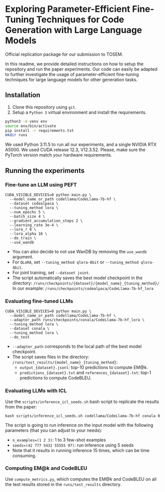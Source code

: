 
# Exploring Parameter-Efficient Fine-Tuning Techniques for Code Generation with Large Language Models
Official replication package for our submission to TOSEM.

In this readme, we provide detailed instructions on how to setup the repository and run the paper experiments. 
Our code can easily be adapted to further investigate the usage of parameter-efficient fine-tuning techniques for large language models for other generation tasks.

## Installation
1. Clone this repository using `git`.
2. Setup a  `Python 3`  virtual environment and install the requirements.
```sh
python3 -m venv env
source env/bin/activate
pip install -r requirements.txt
mkdir runs
```
We used Python 3.11.5 to run all our experiments, and a single NVIDIA RTX A5000. 
We used CUDA release 12.3, V12.3.52. Please, make sure the PyTorch version match your hardware requirements.

## Running the experiments

### Fine-tune an LLM using PEFT
```shell
CUDA_VISIBLE_DEVICES=0 python main.py \
  --model_name_or_path codellama/CodeLlama-7b-hf \
  --dataset codealpaca \
  --tuning_method lora \
  --num_epochs 5 \
  --batch_size 4 \
  --gradient_accumulation_steps 2 \
  --learning_rate 3e-4 \
  --lora_r 8 \
  --lora_alpha 16 \
  --do_train \
  --use_wandb
```

- You can also decide to not use WanDB by removing the `use_wandb` argument.
- For `QLoRA`, set `--tuning_method qlora-8bit` or `--tuning_method qlora-4bit`.
- For joint training, set `--dataset joint`. 
- The script automatically saves the best model checkpoint in the directory: `/runs/checkpoints/{dataset}/{model_name}_{tuning_method}/`
In our example: `/runs/checkpoints/codealpaca/CodeLlama-7b-hf_lora`

### Evaluating fine-tuned LLMs
```shell
CUDA_VISIBLE_DEVICES=0 python main.py \
  --model_name_or_path codellama/CodeLlama-7b-hf \
  --adapter_path runs/checkpoints/conala/CodeLlama-7b-hf_lora \
  --tuning_method lora \
  --dataset conala \
  --tuning_method lora \
  --do_test
```
- `--adapter_path` corresponds to the local path of the best model checkpoint.
- The script saves files in the directory: `/runs/test_results/{model_name}_{tuning_method}`:
  - `output_{dataset}.jsonl`: top-10 predictions to compute EM@*k*.
  - `predictions_{dataset}.txt` and `references_{dataset}.txt`: top-1 predictions to compute CodeBLEU.

### Evaluating LLMs with ICL
Use the `scripts/inference_icl_seeds.sh` bash script to replicate the results from the paper:
```shell
bash scripts/inference_icl_seeds.sh codellama/CodeLlama-7b-hf conala 0
```
The script is going to run inference on the input model with the following parameters (that you can adjust to your needs):
- `n_examples=(1 2 3)`: 1 to 3 few-shot examples 
- `seeds=(42 777 5432 55555 97)`: run inference using 5 seeds
- Note that it results in running inference 15 times, which can be time consuming.

### Computing EM@k and CodeBLEU
Use `compute_metrics.py`, which computes the EM@*k* and CodeBLEU on all the test results stored in the `runs/test_results` directory.
